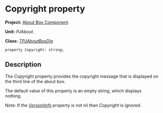 # Copyright property #

**Project:** [About Box Component](AboutBoxComponent.md).

**Unit:** _PJAbout_.

**Class:** _[TPJAboutBoxDlg](TPJAboutBoxDlg.md)_

```
property Copyright: string;
```

## Description ##

The _Copyright_ property provides the copyright message that is displayed on the third line of the about box.

The default value of this property is an empty string, which displays nothing.

Note: If the _[VersionInfo](TPJAboutBoxDlgVersionInfo.md)_ property is not nil then _Copyright_ is ignored.